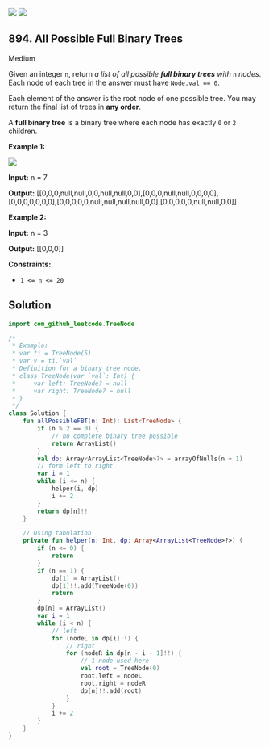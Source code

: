 [![](https://img.shields.io/github/stars/javadev/LeetCode-in-Kotlin?label=Stars&style=flat-square)](https://github.com/javadev/LeetCode-in-Kotlin)
[![](https://img.shields.io/github/forks/javadev/LeetCode-in-Kotlin?label=Fork%20me%20on%20GitHub%20&style=flat-square)](https://github.com/javadev/LeetCode-in-Kotlin/fork)

## 894\. All Possible Full Binary Trees

Medium

Given an integer `n`, return _a list of all possible **full binary trees** with_ `n` _nodes_. Each node of each tree in the answer must have `Node.val == 0`.

Each element of the answer is the root node of one possible tree. You may return the final list of trees in **any order**.

A **full binary tree** is a binary tree where each node has exactly `0` or `2` children.

**Example 1:**

![](https://s3-lc-upload.s3.amazonaws.com/uploads/2018/08/22/fivetrees.png)

**Input:** n = 7

**Output:** [[0,0,0,null,null,0,0,null,null,0,0],[0,0,0,null,null,0,0,0,0],[0,0,0,0,0,0,0],[0,0,0,0,0,null,null,null,null,0,0],[0,0,0,0,0,null,null,0,0]]

**Example 2:**

**Input:** n = 3

**Output:** [[0,0,0]]

**Constraints:**

*   `1 <= n <= 20`

## Solution

```kotlin
import com_github_leetcode.TreeNode

/*
 * Example:
 * var ti = TreeNode(5)
 * var v = ti.`val`
 * Definition for a binary tree node.
 * class TreeNode(var `val`: Int) {
 *     var left: TreeNode? = null
 *     var right: TreeNode? = null
 * }
 */
class Solution {
    fun allPossibleFBT(n: Int): List<TreeNode> {
        if (n % 2 == 0) {
            // no complete binary tree possible
            return ArrayList()
        }
        val dp: Array<ArrayList<TreeNode>?> = arrayOfNulls(n + 1)
        // form left to right
        var i = 1
        while (i <= n) {
            helper(i, dp)
            i += 2
        }
        return dp[n]!!
    }

    // Using tabulation
    private fun helper(n: Int, dp: Array<ArrayList<TreeNode>?>) {
        if (n <= 0) {
            return
        }
        if (n == 1) {
            dp[1] = ArrayList()
            dp[1]!!.add(TreeNode(0))
            return
        }
        dp[n] = ArrayList()
        var i = 1
        while (i < n) {
            // left
            for (nodeL in dp[i]!!) {
                // right
                for (nodeR in dp[n - i - 1]!!) {
                    // 1 node used here
                    val root = TreeNode(0)
                    root.left = nodeL
                    root.right = nodeR
                    dp[n]!!.add(root)
                }
            }
            i += 2
        }
    }
}
```
